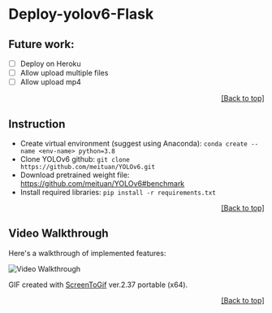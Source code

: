 # Deploy-yolov6-Flask

## Future work:
* [ ] Deploy on Heroku
* [ ] Allow upload multiple files
* [ ] Allow upload mp4

<p align="right"><a href="#deploy-yolov6-flask">[Back to top]</a></p>

## Instruction
* Create virtual environment (suggest using Anaconda): `conda create --name <env-name> python=3.8`
* Clone YOLOv6 github: `git clone https://github.com/meituan/YOLOv6.git`
* Download pretrained weight file: https://github.com/meituan/YOLOv6#benchmark
* Install required libraries: `pip install -r requirements.txt`

<p align="right"><a href="#deploy-yolov6-flask">[Back to top]</a></p>


## Video Walkthrough
Here's a walkthrough of implemented features:

<img src='app-walkthrough.gif' title='Video Walkthrough' width='' alt='Video Walkthrough' />

GIF created with [ScreenToGif](https://www.screentogif.com/) ver.2.37 portable (x64).  

<p align="right"><a href="#deploy-yolov6-flask">[Back to top]</a></p>

<!-- Follow https://www.youtube.com/watch?v=I9BBGulrOmo
 ==> https://tutorial101.blogspot.com/2021/04/python-flask-upload-and-display-image.html -->

 <!-- Heroku deploy:
 https://www.youtube.com/watch?v=SiCAIRc0pEI or https://www.youtube.com/watch?v=Li0Abz-KT78
 
 ERROR encountered: https://stackoverflow.com/questions/19846342/unable-to-parse-procfile
  -->